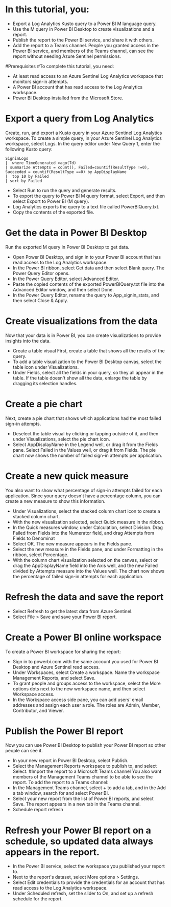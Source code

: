 # In this tutorial, you:
- Export a Log Analytics Kusto query to a Power BI M language query.
- Use the M query in Power BI Desktop to create visualizations and a report.
- Publish the report to the Power BI service, and share it with others.
- Add the report to a Teams channel.
People you granted access in the Power BI service, and members of the Teams channel, can see the report without needing Azure Sentinel permissions.

#Prerequisites
#To complete this tutorial, you need:
- At least read access to an Azure Sentinel Log Analytics workspace that monitors sign-in attempts.
- A Power BI account that has read access to the Log Analytics workspace.
- Power BI Desktop installed from the Microsoft Store.
# Export a query from Log Analytics
Create, run, and export a Kusto query in your Azure Sentinel Log Analytics workspace.
To create a simple query, in your Azure Sentinel Log Analytics workspace, select Logs. In the query editor under New Query 1, enter the following Kusto query:
```KQL
SigninLogs
|  where TimeGenerated >ago(7d)
| summarize Attempts = count(), Failed=countif(ResultType !=0), Succeeded = countif(ResultType ==0) by AppDisplayName
|  top 10 by Failed
| sort by Failed
```
- Select Run to run the query and generate results.
- To export the query to Power BI M query format, select Export, and then select Export to Power BI (M query). 
- Log Analytics exports the query to a text file called PowerBIQuery.txt.
- Copy the contents of the exported file.

# Get the data in Power BI Desktop
Run the exported M query in Power BI Desktop to get data.
- Open Power BI Desktop, and sign in to your Power BI account that has read access to the Log Analytics workspace.
- In the Power BI ribbon, select Get data and then select Blank query. The Power Query Editor opens.
- In the Power Query Editor, select Advanced Editor.
- Paste the copied contents of the exported PowerBIQuery.txt file into the Advanced Editor window, and then select Done.
- In the Power Query Editor, rename the query to App_signin_stats, and then select Close & Apply.
# Create visualizations from the data
Now that your data is in Power BI, you can create visualizations to provide insights into the data.
- Create a table visual
First, create a table that shows all the results of the query.
- To add a table visualization to the Power BI Desktop canvas, select the table icon under Visualizations.
- Under Fields, select all the fields in your query, so they all appear in the table. If the table doesn't show all the data, enlarge the table by dragging its selection handles.
# Create a pie chart
Next, create a pie chart that shows which applications had the most failed sign-in attempts.
- Deselect the table visual by clicking or tapping outside of it, and then under Visualizations, select the pie chart icon.
- Select AppDisplayName in the Legend well, or drag it from the Fields pane. Select Failed in the Values well, or drag it from Fields. 
The pie chart now shows the number of failed sign-in attempts per application.
# Create a new quick measure
You also want to show what percentage of sign-in attempts failed for each application. Since your query doesn't have a percentage column, you can create a new measure to show this information.
- Under Visualizations, select the stacked column chart icon to create a stacked column chart.
- With the new visualization selected, select Quick measure in the ribbon.
- In the Quick measures window, under Calculation, select Division. Drag Failed from Fields into the Numerator field, and drag Attempts from Fields to Denominat
- Select OK. The new measure appears in the Fields pane.
- Select the new measure in the Fields pane, and under Formatting in the ribbon, select Percentage.
- With the column chart visualization selected on the canvas, select or drag the AppDisplayName field into the Axis well, and the new Failed divided by Attempts measure into the Values well. 
The chart now shows the percentage of failed sign-in attempts for each application.
# Refresh the data and save the report
- Select Refresh to get the latest data from Azure Sentinel.
- Select File > Save and save your Power BI report.
# Create a Power BI online workspace
To create a Power BI workspace for sharing the report:
- Sign in to powerbi.com with the same account you used for Power BI Desktop and Azure Sentinel read access.
- Under Workspaces, select Create a workspace. Name the workspace Management Reports, and select Save.
- To grant people and groups access to the workspace, select the More options dots next to the new workspace name, and then select Workspace access.
- In the Workspace access side pane, you can add users' email addresses and assign each user a role. The roles are Admin, Member, Contributor, and Viewer.
# Publish the Power BI report
Now you can use Power BI Desktop to publish your Power BI report so other people can see it.
- In your new report in Power BI Desktop, select Publish.
- Select the Management Reports workspace to publish to, and select Select.
#Import the report to a Microsoft Teams channel
You also want members of the Management Teams channel to be able to see the report. To add the report to a Teams channel:
- In the Management Teams channel, select + to add a tab, and in the Add a tab window, search for and select Power BI.
- Select your new report from the list of Power BI reports, and select Save. The report appears in a new tab in the Teams channel.
- Schedule report refresh
# Refresh your Power BI report on a schedule, so updated data always appears in the report.
- In the Power BI service, select the workspace you published your report to.
- Next to the report's dataset, select More options > Settings.
- Select Edit credentials to provide the credentials for an account that has read access to the Log Analytics workspace.
- Under Scheduled refresh, set the slider to On, and set up a refresh schedule for the report.
